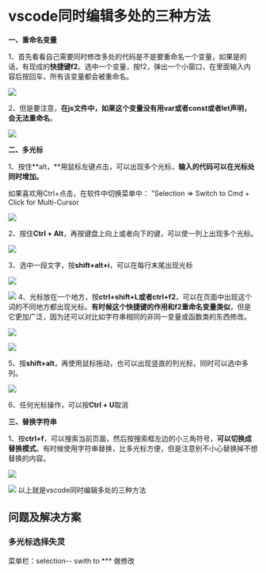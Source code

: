 # vscode同时编辑多处的三种方法

**一、重命名变量**

1、首先看看自己需要同时修改多处的代码是不是要重命名一个变量，如果是的话，有现成的**快捷键f2**。选中一个变量，按f2，弹出一个小窗口，在里面输入内容后按回车，所有该变量都会被重命名。



![](images/2020-12-19-14-54-45.png)

2、但是要注意，**在js文件中，如果这个变量没有用var或者const或者let声明，会无法重命名**。

![](images/2020-12-19-14-55-46.png)

**二、多光标**

1、按住**alt，**用鼠标左键点击，可以出现多个光标，**输入的代码可以在光标处同时增加。**

如果喜欢用Ctrl+点击，在软件中切换菜单中： "Selection => Switch to Cmd + Click for Multi-Cursor

![](images/2020-12-19-14-56-21.png)

2、按住**Ctrl + Alt**，再按键盘上向上或者向下的键，可以使一列上出现多个光标。

![](images/2020-12-19-14-56-58.png)

3、选中一段文字，按**shift+alt+i**，可以在每行末尾出现光标



![](images/2020-12-19-14-57-40.png)



![](images/2020-12-19-14-58-06.png)
4、光标放在一个地方，按**ctrl+shift+L或者ctrl+f2**，可以在页面中出现这个词的不同地方都出现光标。**有时候这个快捷键的作用和f2重命名变量类似**，但是它更加广泛，因为还可以对比如字符串相同的非同一变量或函数类的东西修改。



![](images/2020-12-19-14-59-28.png)

![](images/2020-12-19-15-00-03.png)

5、按**shift+alt**，再使用鼠标拖动，也可以出现竖直的列光标，同时可以选中多列。

![](images/2020-12-19-15-00-35.png)

6、任何光标操作，可以按**Ctrl + U**取消

**三、替换字符串**

1、按**ctrl+f**，可以搜索当前页面，然后按搜索框左边的小三角符号，**可以切换成替换模式**。有时候使用字符串替换，比多光标方便，但是注意别不小心替换掉不想替换的内容。


![](images/2020-12-19-15-01-32.png)

![](images/2020-12-19-15-02-05.png)
以上就是vscode同时编辑多处的三种方法


## 问题及解决方案

### 多光标选择失灵

菜单栏：selection-- swith to ***  做修改
